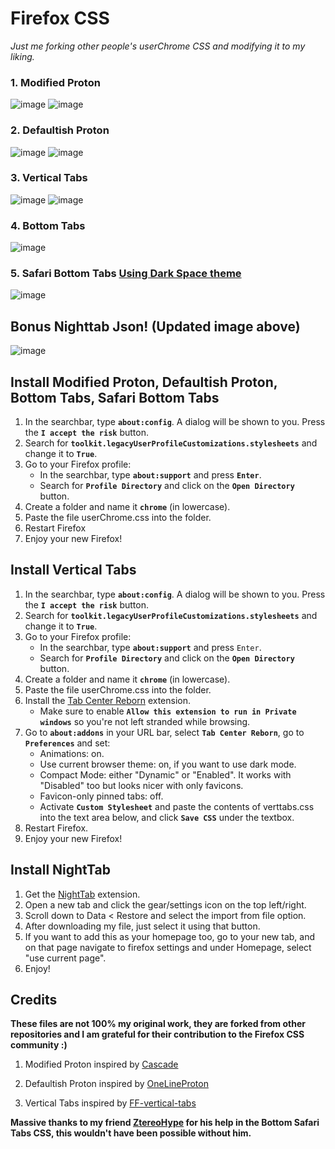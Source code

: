 # Firefox CSS
_Just me forking other people's userChrome CSS and modifying it to my liking._

### 1. Modified Proton
![image](https://user-images.githubusercontent.com/72144072/136144170-929ab3a9-631a-4c26-9e27-e197731a3a79.png)
![image](https://user-images.githubusercontent.com/72144072/136144182-64bad7e3-1e73-4276-9fed-0986dca2d7fc.png)

### 2. Defaultish Proton 
![image](https://user-images.githubusercontent.com/72144072/136144226-c0794cf3-5210-4d74-9746-69fae39b4230.png)
![image](https://user-images.githubusercontent.com/72144072/136144234-acc65654-cead-45b7-8cdb-46fbdb722d9a.png)

### 3. Vertical Tabs
![image](https://user-images.githubusercontent.com/72144072/136144272-d5d30a27-e7c6-44c0-abec-f53f9277a85e.png)
![image](https://user-images.githubusercontent.com/72144072/136144289-c678fd9f-d72d-4cc1-9d41-8ce7de9342c7.png)

### 4. Bottom Tabs 
![image](https://user-images.githubusercontent.com/72144072/139586499-2b6b42c3-96a3-47f7-8e17-c8277ed01d00.png)

### 5. Safari Bottom Tabs [Using Dark Space theme](https://addons.mozilla.org/en-US/firefox/addon/nicothin-space/)
![image](https://user-images.githubusercontent.com/72144072/143779726-310e0808-58bf-41de-aa36-e8ce49f6a998.png)

## Bonus Nighttab Json! (Updated image above)
![image](https://user-images.githubusercontent.com/72144072/143178970-6d699e73-ef43-42ef-b3c3-6ee17f303e47.png)


## Install Modified Proton, Defaultish Proton, Bottom Tabs, Safari Bottom Tabs

1. In the searchbar, type **`about:config`**. A dialog will be shown to you. Press the **`I accept the risk`** button.
2. Search for **`toolkit.legacyUserProfileCustomizations.stylesheets`** and change it to **`True`**.
3. Go to your Firefox profile:
   + In the searchbar, type **`about:support`** and press **`Enter`**.
   + Search for **`Profile Directory`** and click on the **`Open Directory`** button.
4. Create a folder and name it **`chrome`** (in lowercase).
5. Paste the file userChrome.css into the folder.
6. Restart Firefox
7. Enjoy your new Firefox!

## Install Vertical Tabs

1. In the searchbar, type **`about:config`**. A dialog will be shown to you. Press the **`I accept the risk`** button.
2. Search for **`toolkit.legacyUserProfileCustomizations.stylesheets`** and change it to **`True`**.
3. Go to your Firefox profile:
   + In the searchbar, type **`about:support`** and press `Enter`.
   + Search for **`Profile Directory`** and click on the **`Open Directory`** button.
4. Create a folder and name it **`chrome`** (in lowercase).
5. Paste the file userChrome.css into the folder.
6. Install the [Tab Center Reborn](https://addons.mozilla.org/en-US/firefox/addon/tabcenter-reborn/) extension.
   + Make sure to enable **`Allow this extension to run in Private windows`** so you're not left stranded while browsing.
7. Go to **`about:addons`** in your URL bar, select **`Tab Center Reborn`**, go to **`Preferences`** and set:
   + Animations: on.
   + Use current browser theme: on, if you want to use dark mode.
   + Compact Mode: either "Dynamic" or "Enabled". It works with "Disabled" too but looks nicer with only favicons.
   + Favicon-only pinned tabs: off.
   + Activate **`Custom Stylesheet`** and paste the contents of verttabs.css into the text area below, and click **`Save CSS`** under the textbox.
8. Restart Firefox.
9. Enjoy your new Firefox!

## Install NightTab

1. Get the [NightTab](https://addons.mozilla.org/en-GB/firefox/addon/nighttab/) extension.
2. Open a new tab and click the gear/settings icon on the top left/right.
3. Scroll down to Data < Restore and select the import from file option.
4. After downloading my file, just select it using that button.
5. If you want to add this as your homepage too, go to your new tab, and on that page navigate to firefox settings and under Homepage, select "use current page".
6. Enjoy! 

## Credits

<b>These files are not 100% my original work, they are forked from other repositories and I am grateful for their contribution to the Firefox CSS community :)</b>

1. Modified Proton inspired by [Cascade](https://github.com/andreasgrafen/cascade) 

2. Defaultish Proton inspired by [OneLineProton](https://github.com/lr-tech/OnelineProton)

3. Vertical Tabs inspired by [FF-vertical-tabs](https://git.sr.ht/~ranmaru/ff-vertical-tabs)

<b>Massive thanks to my friend [ZtereoHype](https://github.com/ZtereoHYPE) for his help in the Bottom Safari Tabs CSS, this wouldn't have been possible without him.</b>

